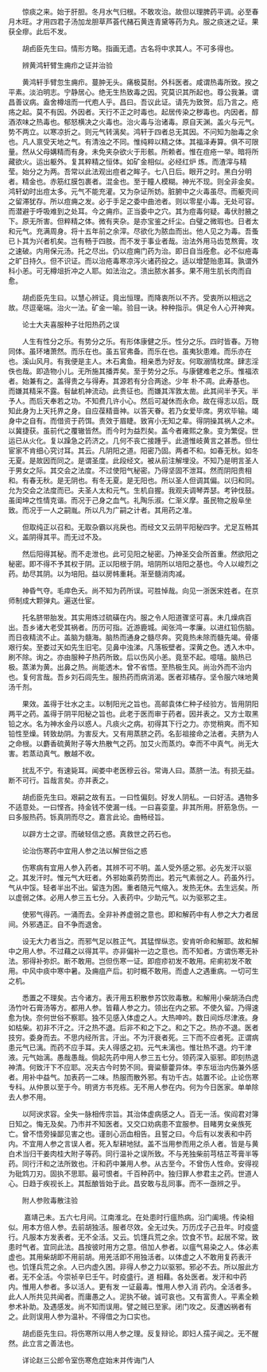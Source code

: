 <!-- { "loadSidebar": true } -->
　　惊痰之来。始于肝胆。冬月水气归根。不敢攻治。故但以理脾药平调。必至春月木旺。才用四君子汤加龙胆草芦荟代赭石黄连青黛等药为丸。服之痰迷之证。果获全瘳。此后不发。

　　胡卣臣先生曰。情形方略。指画无遗。古名将中求其人。不可多得也。

　　辨黄鸿轩臂生痈疖之证并治验

　　黄鸿轩手臂忽生痈疖。蔓肿无头。痛极莫耐。外科医者。咸谓热毒所致。揆之平素。淡泊明志。宁静居心。绝无生热致毒之因。究莫识其所起也。尊公我兼。谓昌善议病。盍舍樽俎而一代庖人乎。昌曰。吾议此证。请先为致贺。后乃言之。疮疡之起。莫不有因。外因者。天行不正之时毒也。起居传染之秽毒也。内因者。醇酒浓味之热毒也。郁怒横决之火毒也。治火毒与治诸毒。原自天渊。盖火与元气。势不两立。以寒凉折之。则元气转漓矣。鸿轩于四者总无其因。不问知为胎毒之余也。凡人禀受天地之气。有清浊之不同。惟纯粹以精之体。其福泽寿算。俱不可限量。然从父母媾精而有身。未免夹杂欲火于形骸。所赖者。惟在痘疮一举。暗将所藏欲火。运出躯外。复其粹精之恒体。如矿金相似。必经红炉 炼。而渣滓与精莹。始分之为两。吾常以此法观出痘者之眸子。七八日后。眼开之时。黑白分明者。精金也。赤筋红膜包裹者。混金也。至于瞳人模糊。神光不现。则全非金矣。鸿轩幼时出痘太多。元气不能充灌。又为杂证所妨。脏腑中之火毒虽尽。而躯壳间之留滞犹存。所以痘痈之发。必于手足之委中曲池者。则以零星小毒。无处可容。而潜避于呼吸难到之处耳。今之痈疖。正当委中之穴。其为痘毒何疑。毒伏肘腋之下。原无所害。但粹精之体。微有夹杂。是亦宝鉴之纤尘。白璧之微瑕也。日者太和元气。充满周身。将十五年前之余滓。尽欲化为脓血而出。他人见之为毒。吾蚤已卜其为兴者机矣。岂有畅于四肢。而不发于事业者哉。治法外用马齿苋熬膏。攻之速破。内用保元汤。托之尽出。仍以痘痈门药为治。即日自当痊愈。必不似疮毒之旷日持久。但不识证。而以治疮毒寒凉泻火诸药投之。适以增楚贻患耳。孰谓外科小恙。可无樽俎折冲之人耶。如法治之。溃出脓水甚多。果不用生肌长肉而自愈。

　　胡卣臣先生曰。以慧心辨证。竟出恒理。而降衷所以不齐。受衷所以相远之故。尽逗毫端。治火一法。矿金一喻。验目一诀。种种指示。俱足令人心开神爽。

　　论士大夫喜服种子壮阳热药之误

　　人生有性分之乐。有势分之乐。有形体康健之乐。性分之乐。四时皆春。万物同体。虽环堵萧然。而乐在也。虽五官弗备。而乐在也。虽夷狄患难。而乐亦在也。溪山风月。有我便是主人。木石禽鱼。相亲悉为好友。何取溺情枕席。肆志淫佚也哉。即造物小儿。无所施其播弄矣。至于势分之乐。与康健难老之乐。惟福浓者。始兼有之。盖得贵之与得寿。其源若有分合两途。少年 朴不凋。此寿基也。而嫌其精采不露。髫龇机神流动。此贵征也。而嫌其浑敦太凿。此其间半予天。半予人。而后天奉若之功。不知费几许小心。然后可凝休而永命。故在得志以后。既知此身为上天托界之身。自应葆精啬神。以答天眷。若乃女爱毕席。男欢毕输。竭身中之自有。而借资于药饵。责效于眉睫。致宵小无知之辈。得阴操其祸人之术。以冀捷获。虽前代之覆辙皆然。而今时为益烈矣。盖今者雍熙之象。变为繁促。世运已从火化。复以躁急之药济之。几何不丧亡接踵乎。此道惟岐黄言之甚悉。但仕宦家不肯细心究讨耳。其云。凡阴阳之道。阳密乃固。两者不和。如春无秋。如冬无夏。是故因而同之。是谓圣度。此段经文。被从前注解埋没。不知乃是明言圣人于男女之际。其交会之法度。不过使阳气秘密。乃得坚固不泄耳。然而阴阳贵相和。有春无秋。是无阴也。有冬无夏。是无阳也。所以圣人但调其偏。以归和同。允为交会之法度而已。夫圣人太和元气。生机自握。我观夫调琴弄瑟。考钟伐鼓。虽闺坤之性情克谐。而况于己身之血气。礼陶乐淑。仁渐义摩。虽民物之殷阜坐致。而况于一人之嗣胤。所以凡为广嗣之计者。其用药之准。

　　但取纯正以召和。无取杂霸以兆戾也。而经文又云阴平阳秘四字。尤足互畅其义。盖阴得其平。而无过不及。

　　然后阳得其秘。而不走泄也。此可见阳之秘密。乃神圣交会所首重。然欲阳之秘密。即不得不予其权于阴。正以阳根于阴。培阴所以培阳之基也。今人以峻烈之药。劫尽其阴。以为培阳。益以房帏重耗。渐至髓消肉减。

　　神昏气夺。毛瘁色夭。尚不知为药所误。可胜悼哉。向见一浙医宋姓者。在京师制成大颗弹丸。遍送仕宦。

　　托名脐带胎发。其实用炼过硫磺在内。服之令人阳道骤坚可喜。未几燥病百出。吾乡诸大老受其祸者。历历可指。近游鹿城。闻张鸿一孝廉。以进红铅伤脑。而日夜精流不止。盖脑为髓海。脑热而通身之髓尽奔。究竟热未除而髓先竭。骨痿艰行矣。至娄过天如先生旧宅。见鼻中浊涕。凡落板壁者。深黄之色。透入木中。 刷不除。询之。亦由服种子热药所致。后以伤风小恙。竟至不起。噫嘻。脑热已极。蒸涕为黄。出鼻之热。尚能透木。曾不省悟。至热极生风。尚治外而不治内也。复何言哉。吾乡刘石闾先生。服热药而病消渴。医者邓橘存。坚令服六味地黄汤千剂。

　　果效。盖得于壮水之主。以制阳光之旨也。高邮袁体仁种子经验方。皆用阴阳两平之药。盖得于阴平阳秘之旨也。此老于医而审于药者。因并表之。又方士取黑铅之水。名为神水金丹以惑人。凡痰火之病。初得其下行之力。亦觉稍爽。而不知铅性至燥。转致劫阴。为害反大。又有用蒸脐之药。名彭祖接命之法者。夫脐为人之命根。以麝香硫黄附子等大热散气之药。加艾火而蒸灼。幸而不中真气。尚无大害。若蒸动真气。散越不收。

　　扰乱不宁。有速毙耳。闻娄中老医穆云谷。常诲人曰。蒸脐一法。有损无益。断不可行。旨哉言矣。亦并表之。

　　胡卣臣先生曰。艰嗣之故有五。一曰性偏刻。好发人阴私。一曰好洁。遇物多不适意处。一曰悭吝。持金钱不使漏一线。一曰喜娈童。非其所用。肝筋急伤。一曰多服热药。铄真阴而尽之。嘉言此论。曲畅经旨。

　　以辟方士之谬。而破轻信之惑。真救世之药石也。

　　论治伤寒药中宜用人参之法以解世俗之惑

　　伤寒病有宜用人参入药者。其辨不可不明。盖人受外感之邪。必先发汗以驱之。其发汗时。惟元气大旺者。外邪始乘药势而出。若元气素弱之人。药虽外行。气从中馁。轻者半出不出。留连为困。重者随元气缩入。发热无休。去生远矣。所以虚弱之体。必用人参三五七分。入表药中。少助元气。以为驱邪之主。

　　使邪气得药。一涌而去。全非补养虚弱之意也。即和解药中有人参之大力者居间。外邪遇正。自不争而退舍。

　　设无大力者当之。而邪气足以胜正气。其猛悍纵恣。安肯听命和解耶。故和解中之用人参。不过藉之以得其平。亦非偏补一边之意也。而不知者。方谓伤寒无补法。邪得补弥炽。断不敢用。岂但伤寒一证。即痘疹初发不敢用。疟痢初发不敢用。中风中痰中寒中暑。及痈疽产后。初时概不敢用。而虚人之遇重病。一切可生之机。

　　悉置之不理矣。古今诸方。表汗用五积散参苏饮败毒散。和解用小柴胡汤白虎汤竹叶石膏汤等方。都用人参。皆藉人参之力。领出在内之邪。不使久留。乃得速愈为快。奈何世俗不察耶。独不见感入体虚之人。大热呻吟。数日间烁尽津液。身如枯柴。初非不汗之。汗之热不退。后非不和之下之。和之下之。热亦不退。医者技穷。委身而去。不思内经所言。汗出。不为汗衰者死。三下而不应者死。正谓病患元气已漓。而药不应手耳。夫人得感之初。元气未漓也。惟壮热不退。灼干津液。元气始漓。愚哉愚哉。倘起先药中用人参三五七分。领药深入驱邪。即刻热退神清。何致汗下不应耶。况夫古今时势不同。膏粱藜藿异体。李东垣治内伤兼外感者。用补中益气。加表药一二味。热服而散外邪。有功千古。姑置不论。止论伤寒专科。从仲景以至于今。明贤方书充栋。无不用人参在内。何为今日医家。单单除去人参不用。

　　以阿谀求容。全失一脉相传宗旨。其治体虚病感之人。百无一活。俟阎君对簿日知之。悔无及矣。乃市并不知医者。又交口劝病患不宜服参。目睹男女亲族死亡。曾不悟旁操鄙见害之也。谨剖心沥血相告。且誓之曰。今后有以发表和中药内。不宜用人参之言误人者。死入犁耕地狱。盖不当用参而用之杀人者。皆是与黄 白术当归干姜肉桂大附子等药。同行温补之误所致。不与羌独柴前芎桔芷芩膏半等药。同行汗和之法所致也。汗和药中兼用人参。从古至今。不曾伤人性命。安得视为砒鸩刀刃。固执不思耶。最可恨者。千百种药中。独归罪人参君主之药。世道人心。日趋于疾视长上。其酝酿皆始于此。昌安敢与乱同事。而不一亟辨之乎。

　　附人参败毒散注验

　　 嘉靖己未。五六七月间。江南淮北。在处患时行瘟热病。沿门阖境。传染相似。用本方倍人参。去前胡独活。服者尽效。全无过失。万历戊子己丑年。时疫盛行。凡服本方发表者。无不全活。又云。饥馑兵荒之余。饮食不节。起居不常。致患时气者。宜同此法。昌按彼时用方之意。倍加人参者。以瘟气易染之人。体必素虚也。其用柴胡即不用前胡。用羌活即不用独活者。以体虚之人不敢用复药表汗也。饥馑兵荒之余。人已内虚久困。非得人参之力以驱邪。邪必不去。所以服此方者。无不全活。今崇祯辛巳壬午。时疫盛行。道 相藉。各处医者。发汗和中药内。惟用人参者。多以活人。更有发 一证最毒。惟用人参入消 药内。全活者多。此人人所共见共闻者。而庸愚之人。泥执不破。诚可哀也。又有富贵人。平素全赖参术补助。及遇感发。尚不知而误用。譬之贼已至家。闭门攻之。反遭凶祸者有之。此则误用人参为温补。不得借之为口实也。

　　胡卣臣先生曰。将伤寒所以用人参之理。反复辩论。即妇人孺子闻之。无不醒然。此立言之善法也。

　　详论赵三公郎令室伤寒危症始末并传诲门人

